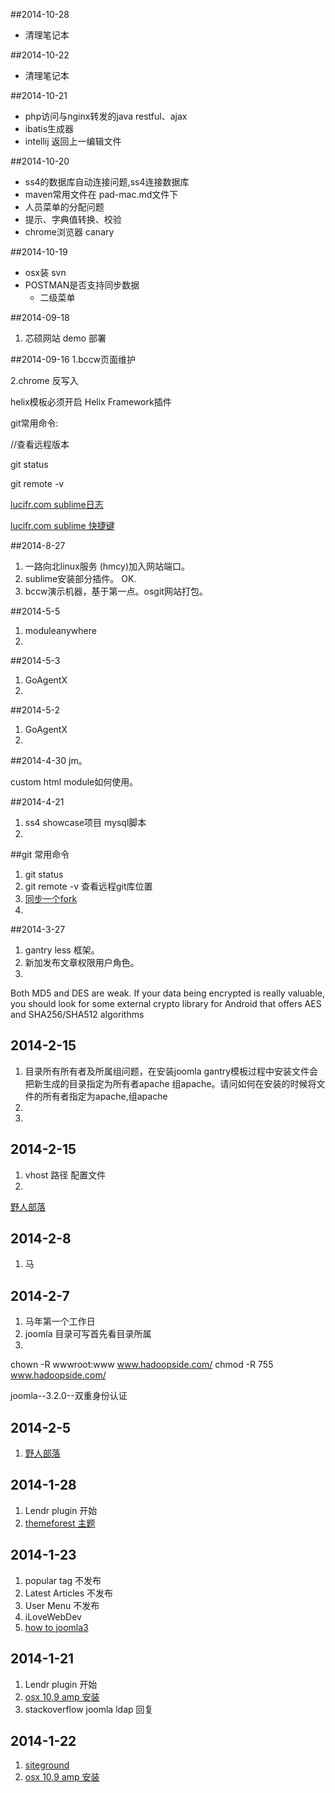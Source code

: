 
##2014-10-28
*  清理笔记本  

##2014-10-22
*  清理笔记本  

##2014-10-21
* php访问与nginx转发的java restful、ajax
* ibatis生成器
* intellij 返回上一编辑文件

##2014-10-20
* ss4的数据库自动连接问题,ss4连接数据库
* maven常用文件在 pad-mac.md文件下
* 人员菜单的分配问题
* 提示、字典值转换、校验
* chrome浏览器 canary

##2014-10-19
*	osx装 svn
*	POSTMAN是否支持同步数据
	* 二级菜单		

##2014-09-18
1. 芯硕网站 demo 部署

##2014-09-16
1.bccw页面维护

2.chrome 反写入



helix模板必须开启 Helix Framework插件

git常用命令:

//查看远程版本

git status

git remote -v

[lucifr.com sublime日志](http://lucifr.com/2011/08/31/sublime-text-2-tricks-and-tips/)

[lucifr.com sublime 快捷键](http://lucifr.com/2011/09/10/sublime-text-2-useful-shortcuts/)

##2014-8-27
1.  一路向北linux服务 (hmcy)加入网站端口。
2.  sublime安装部分插件。	OK.
3.  bccw演示机器，基于第一点。osgit网站打包。

##2014-5-5
1.  moduleanywhere
2.  

##2014-5-3
1.  GoAgentX
2.  

##2014-5-2
1.  GoAgentX
2.  


##2014-4-30
jm。

custom html module如何使用。

##2014-4-21
1.  ss4 showcase项目 mysql脚本
2.  

##git 常用命令
1.  git status
2.  git remote -v  	查看远程git库位置
3.  [同步一个fork](help.github.com/articles/syncing-a-fork)
4.  

##2014-3-27
1.  gantry less 框架。
2.  新加发布文章权限用户角色。
2.  

Both MD5 and DES are weak. If your data being encrypted is really valuable, you should look for some external crypto library for Android that offers AES and SHA256/SHA512 algorithms

## 2014-2-15
1.  目录所有所有者及所属组问题，在安装joomla gantry模板过程中安装文件会把新生成的目录指定为所有者apache 组apache。请问如何在安装的时候将文件的所有者指定为apache,组apache
2.  
2.  


## 2014-2-15
1.  vhost 路径 配置文件
2.  


[野人部落](http://hadoopside.com/templates/protostar/css/template.css) 


## 2014-2-8
1.  马


## 2014-2-7
1.  马年第一个工作日
2.  joomla 目录可写首先看目录所属
3.  
chown -R wwwroot:www www.hadoopside.com/
 chmod -R 755 www.hadoopside.com/
 
 
joomla--3.2.0--双重身份认证


## 2014-2-5
1.  [野人部落](http://www.wildhorde.com/) 
 
 
## 2014-1-28
1.  Lendr plugin 开始 
2.  [themeforest 主题](http://themeforest.net/)

## 2014-1-23
1.  popular tag		  	不发布
2.  Latest Articles  	不发布
2.  User Menu		  	不发布
3.  iLoveWebDev
4.  [how to joomla3](http://www.youtube.com/watch?v=CiPzIiTWnLM)

## 2014-1-21
1.  Lendr plugin 开始 
2.  [osx 10.9 amp 安装](http://coolestguidesontheplanet.com/osx/)
3.  stackoverflow joomla ldap 回复

## 2014-1-22
1.  [siteground](http://www.siteground.com/tutorials/joomla/install-joomla-extension.htm)
2.  [osx 10.9 amp 安装](http://coolestguidesontheplanet.com/osx/)











